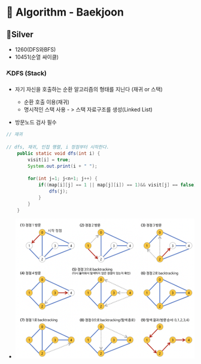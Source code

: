 # 🧸 Algorithm - Baekjoon


## 📍Silver
- 1260(DFS와BFS)
- 10451(순열 싸이클)

### ⛏DFS (Stack)

- 자기 자신을 호출하는 순환 알고리즘의 형태를 지닌다 (재귀 or 스택)
  - 순환 호출 이용(재귀)
  - 명시적인 스택 사용 - > 스택 자료구조를 생성(Linked List)

- 방문노드 검사 필수

```java
// 재귀

// dfs, 재귀, 인접 행렬, i 정점부터 시작한다.
    public static void dfs(int i) {
		visit[i] = true;
		System.out.print(i + " ");
		
		for(int j=1; j<n+1; j++) {
			if((map[i][j] == 1 || map[j][i]) == 1)&& visit[j] == false) {
				dfs(j);
			}
		}
	}
```

- <img src="../Image/DFS.png" weight = "300">